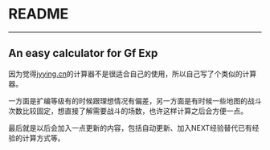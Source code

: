 # README

---

## An easy calculator for Gf Exp

因为觉得[jyying.cn](jyying.cn)的计算器不是很适合自己的使用，所以自己写了个类似的计算器。

一方面是扩编等级有的时候跟理想情况有偏差，另一方面是有时候一些地图的战斗次数比较固定，想直接了解需要战斗的场数，也许这样计算之后会方便一点。

最后就是以后会加入一点更新的内容，包括自动更新、加入NEXT经验替代已有经验的计算方式等。

